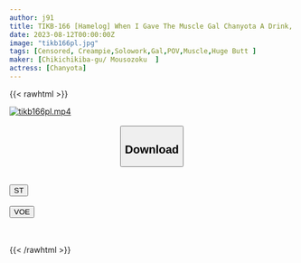 ```yaml
---
author: j91
title: TIKB-166 [Hamelog] When I Gave The Muscle Gal Chanyota A Drink, The Bimbo Aura Was Fully Open, So I Took A Gonzo As It Was!
date: 2023-08-12T00:00:00Z
image: "tikb166pl.jpg"
tags: [Censored, Creampie,Solowork,Gal,POV,Muscle,Huge Butt	]
maker: [Chikichikiba-gu/ Mousozoku  ]
actress: [Chanyota]
---
```



{{< rawhtml >}}

<div class="video" data-videoid="v9pKG2zem9U4Xv6">
    <a href="javascript:;">
        <img src="https://my.j91.asia/posts/tikb166pl/tikb166pl.jpg" width="WIDTH" height="HEIGHT" alt="tikb166pl.mp4" loading="lazy">
    </a>
</div>

<script type="text/javascript" src="https://j91.asia/asset/on-demand-st.js"></script>

<br>
  <link rel="stylesheet" href="https://j91.asia/asset/bs5.css">
  
  <center>
  <button class="btn btn-primary" type="button" data-bs-toggle="collapse" data-bs-target=".multi-collapse" aria-expanded="false" aria-controls="multiCollapseExample1 multiCollapseExample2"><h2>Download</h2></button></center>
</p>
<div class="row">
  <div class="col">
    <div class="collapse multi-collapse" id="multiCollapseExample1">
      <div class="card card-body">
	      	      <br>
<div class="buttons">  
<a href="https://streamtape.to/v/v9pKG2zem9U4Xv6"><button class="btn-hover color-3"><i class="fa fa-download"></i> ST</button></a></div>
    </div>
  </div>
</div>
  <div class="col">
    <div class="collapse multi-collapse" id="multiCollapseExample2">
      <div class="card card-body">
	      <br>
<div class="buttons">
    <a href="https://voe.sx/aoush70938ft"><button class="btn-hover color-9"><i class="fa fa-download"></i> VOE</button></a></div>
<br><br>
      </div>
    </div>
  </div>
</div>

{{< /rawhtml >}}